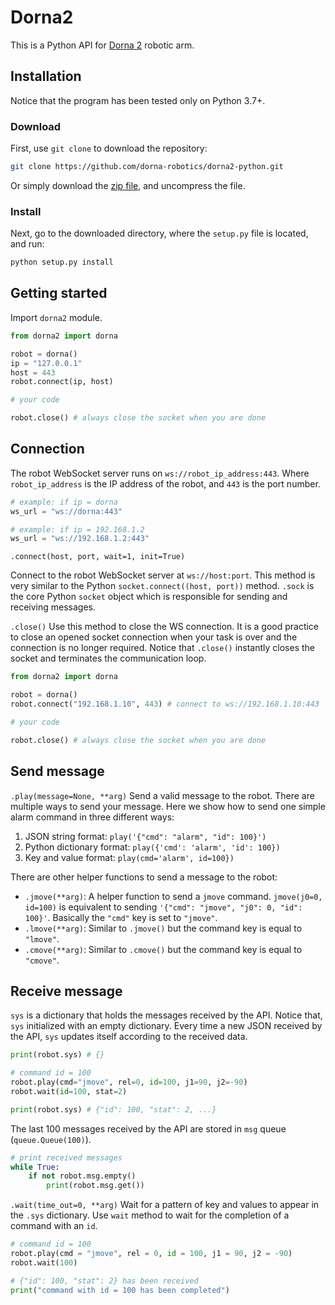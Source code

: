 # Dorna2 
This is a Python API for [Dorna 2][dorna] robotic arm.

## Installation
Notice that the program has been tested only on Python 3.7+.

### Download
First, use `git clone` to download the repository:  
```bash
git clone https://github.com/dorna-robotics/dorna2-python.git
```
Or simply download the [zip file](https://github.com/dorna-robotics/dorna/archive/master.zip), and uncompress the file.  

### Install
Next, go to the downloaded directory, where the `setup.py` file is located, and run:
```bash
python setup.py install
```

## Getting started
Import `dorna2` module.
``` python
from dorna2 import dorna

robot = dorna()
ip = "127.0.0.1"
host = 443
robot.connect(ip, host)

# your code

robot.close() # always close the socket when you are done
```  

## Connection
The robot WebSocket server runs on `ws://robot_ip_address:443`. Where `robot_ip_address` is the IP address of the robot, and `443` is the port number.   
```python
# example: if ip = dorna
ws_url = "ws://dorna:443"

# example: if ip = 192.168.1.2
ws_url = "ws://192.168.1.2:443"
```

`.connect(host, port, wait=1, init=True)`

Connect to the robot WebSocket server at `ws://host:port`. This method is very similar to the Python `socket.connect((host, port))` method. 
`.sock` is the core Python `socket` object which is responsible for sending and receiving messages.  


`.close()`
Use this method to close the WS connection. It is a good practice to close an opened socket connection when your task is over and the connection is no longer required.
Notice that `.close()` instantly closes the socket and terminates the communication loop.
``` python
from dorna2 import dorna

robot = dorna()
robot.connect("192.168.1.10", 443) # connect to ws://192.168.1.10:443

# your code

robot.close() # always close the socket when you are done
```  

## Send message
`.play(message=None, **arg)`
Send a valid message to the robot. There are multiple ways to send your message. Here we show how to send one simple alarm command in three different ways:
1. JSON string format: `play('{"cmd": "alarm", "id": 100}')`
2. Python dictionary format: `play({'cmd': 'alarm', 'id': 100})` 
3. Key and value format: `play(cmd='alarm', id=100})`  

There are other helper functions to send a message to the robot:
- `.jmove(**arg)`: A helper function to send a `jmove` command. `jmove(j0=0, id=100)` is equivalent to sending `'{"cmd": "jmove", "j0": 0, "id": 100}'`. Basically the `"cmd"` key is set to `"jmove"`.  
- `.lmove(**arg)`: Similar to `.jmove()` but the command key is equal to `"lmove"`.
- `.cmove(**arg)`: Similar to `.cmove()` but the command key is equal to `"cmove"`.

## Receive message
`sys` is a dictionary that holds the messages received by the API. Notice that, `sys` initialized with an empty dictionary. Every time a new JSON received by the API, `sys` updates itself according to the received data.
``` python
print(robot.sys) # {}

# command id = 100
robot.play(cmd="jmove", rel=0, id=100, j1=90, j2=-90)
robot.wait(id=100, stat=2)

print(robot.sys) # {"id": 100, "stat": 2, ...}
``` 
The last 100 messages received by the API are stored in `msg` queue (`queue.Queue(100)`).
``` python
# print received messages 
while True:
	if not robot.msg.empty()
		print(robot.msg.get())
``` 
`.wait(time_out=0, **arg)`
Wait for a pattern of key and values to appear in the `.sys` dictionary. Use `wait` method to wait for the completion of a command with an `id`. 
``` python
# command id = 100
robot.play(cmd = "jmove", rel = 0, id = 100, j1 = 90, j2 = -90)
robot.wait(100)

# {"id": 100, "stat": 2} has been received
print("command with id = 100 has been completed")
``` 

[dorna]: https://dorna.ai
